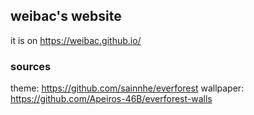 ## weibac's website

it is on https://weibac.github.io/

### sources
theme: https://github.com/sainnhe/everforest
wallpaper: https://github.com/Apeiros-46B/everforest-walls

